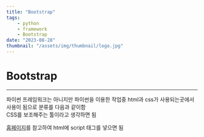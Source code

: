 ```yaml
---
title: "Bootstrap"
tags:
    - python
    - framework
    - Bootstrap
date: "2023-08-28"
thumbnail: "/assets/img/thumbnail/logo.jpg"
---
```

# **Bootstrap**
---
파이썬 프레임워크는 아니지만 파이썬을 이용한 작업중 html과 css가 사용되는곳에서 사용이 됨으로 분류를 다음과 같이함  
CSS를 보조해주는 툴이라고 생각하면 됨

[홈페이지](https://getbootstrap.com/docs/5.3/getting-started/introduction/)를 참고하여 html에 script 태그를 넣으면 됨
